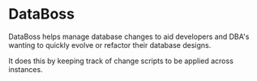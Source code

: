 # DataBoss

DataBoss helps manage database changes to aid developers and DBA's wanting to quickly
evolve or refactor their database designs.

It does this by keeping track of change scripts to be applied across instances.
